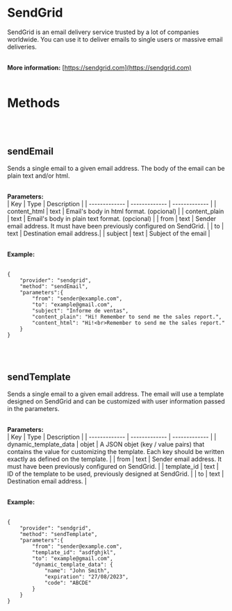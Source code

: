 # SendGrid
SendGrid is an email delivery service trusted by a lot of companies worldwide. You can use it to deliver emails to single users or massive email deliveries.
<br>
<br>

**More information:**
[https://sendgrid.com](https://sendgrid.com)
<br>
<br>
  
# Methods
<br>
<br>
  
## sendEmail
Sends a single email to a given email address. The body of the email can be plain text and/or html.
<br>
<br>
  
**Parameters:**  
| Key | Type | Description |
| ------------- | ------------- | ------------- |
| content_html | text | Email's body in html format. (opcional) |
| content_plain | text | Email's body in plain text format. (opcional) |
| from | text | Sender email address. It must have been previously configured on SendGrid. |
| to | text | Destination email address.|
| subject | text | Subject of the email |
<br>
<br>
  
**Example:**  
<br>

    {
        "provider": "sendgrid",
        "method": "sendEmail",
        "parameters":{
            "from": "sender@example.com",
            "to": "example@gmail.com",
            "subject": "Informe de ventas",
            "content_plain": "Hi! Remember to send me the sales report.",
            "content_html": "Hi!<br>Remember to send me the sales report."
        }
    }

<br>
<br>
  


## sendTemplate
Sends a single email to a given email address. The email will use a template designed on SendGrid and can be customized with user information passed in the parameters.
<br>
<br>
  
**Parameters:**  
| Key | Type | Description |
| ------------- | ------------- | ------------- |
| dynamic_template_data | objet | A JSON objet (key / value pairs) that contains the value for customizing the template. Each key should be written exactly as defined on the template. |
| from | text | Sender email address. It must have been previously configured on SendGrid. |
| template_id | text | ID of the template to be used, previously designed at SendGrid. |
| to | text | Destination email address. |
<br>
<br>
  
**Example:**  
<br>

    {
        "provider": "sendgrid",
        "method": "sendTemplate",
        "parameters":{
            "from": "sender@example.com",
            "template_id": "asdfghjkl",
            "to": "example@gmail.com",
            "dynamic_template_data": {
                "name": "John Smith",
                "expiration": "27/08/2023",
                "code": "ABCDE"
            }
        }
    }

<br>
<br>
  

